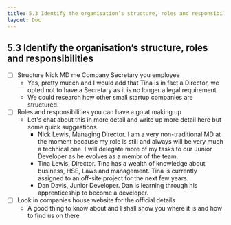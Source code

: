 ```yaml
---
title: 5.3 Identify the organisation’s structure, roles and responsibilities
layout: Doc
---
```


## 5.3 Identify the organisation’s structure, roles and responsibilities

- [ ] Structure Nick MD me Company Secretary you employee
    - Yes, pretty mucch and I would add that Tina is in fact a Director, we opted not to have a Secretary as it is no longer a legal requirement
    - We could research how other small startup companies are structured. 
- [ ] Roles and responsibilities you can have a go at making up
    - Let's chat about this in more detail and write up more detail here but some quick suggestions
        - Nick Lewis, Managing Director. I am a very non-traditional MD at the moment because my role is still and always will be very much a technical one. I will delegate more of my tasks to our Junior Developer as he evolves as a membr of the team.
        - Tina Lewis, Director. Tina has a wealth of knowledge about business, HSE, Laws and management. Tina is currently assigned to an off-site project for the next few years.
        - Dan Davis, Junior Developer. Dan is learning through his apprenticeship to become a developer.
- [ ] Look in companies house website for the official details
    - A good thing to know about and I shall show you where it is and how to find us on there
